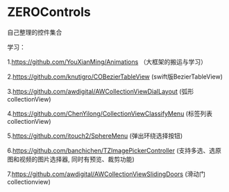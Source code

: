 # ZEROControls
自己整理的控件集合

学习：    

1.https://github.com/YouXianMing/Animations （大框架的搬运与学习）

2.https://github.com/knutigro/COBezierTableView (swift版BezierTableView)

3.https://github.com/awdigital/AWCollectionViewDialLayout (弧形collectionView)

4.https://github.com/ChenYilong/CollectionViewClassifyMenu (标签列表collectionView)

5.https://github.com/itouch2/SphereMenu (弹出环绕选择按钮)

6.https://github.com/banchichen/TZImagePickerController (支持多选、选原图和视频的图片选择器, 同时有预览、裁剪功能)

7.https://github.com/awdigital/AWCollectionViewSlidingDoors (滑动门collectionview)
